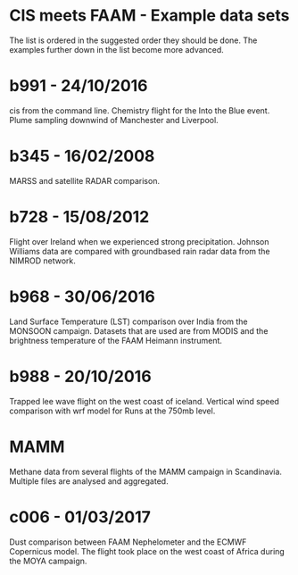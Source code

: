 CIS meets FAAM - Example data sets
==================================

The list is ordered in the suggested order they should be done. The examples further down in the list become more advanced.


b991 - 24/10/2016
=================
cis from the command line. Chemistry flight for the Into the Blue event. Plume sampling downwind of Manchester and Liverpool.


b345 - 16/02/2008
=================
MARSS and satellite RADAR comparison. 


b728 - 15/08/2012
=================
Flight over Ireland when we experienced strong precipitation. Johnson Williams  data are compared with groundbased rain radar data from the NIMROD network.


b968 - 30/06/2016
=================
Land Surface Temperature (LST) comparison over India from the MONSOON campaign. Datasets that are used are from MODIS and the brightness temperature of the FAAM Heimann instrument.


b988 - 20/10/2016
=================
Trapped lee wave flight on the west coast of iceland. Vertical wind speed comparison with wrf model for Runs at the 750mb level.


MAMM
====
Methane data from several flights of the MAMM campaign in Scandinavia. Multiple files are analysed and aggregated.


c006 - 01/03/2017
=================
Dust comparison between FAAM Nephelometer and the ECMWF Copernicus model. The flight took place on the west coast of Africa during the MOYA campaign.



